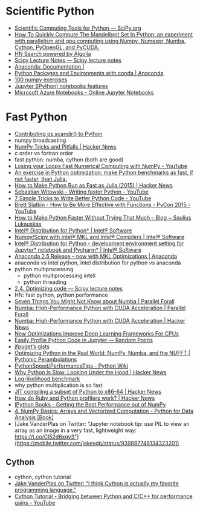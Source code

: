# Scientific Python
- [Scientific Computing Tools for Python — SciPy.org](https://www.scipy.org/about.html)
- [How To Quickly Compute The Mandelbrot Set In Python: an experiment with parallelism and gpu computing using Numpy, Numexpr, Numba, Cython, PyOpenGL, and PyCUDA.](https://gist.github.com/jfpuget/60e07a82dece69b011bb)
- [HN Search powered by Algolia](https://hn.algolia.com/?query=numpy&sort=byPopularity&prefix&page=0&dateRange=all&type=story)
- [Scipy Lecture Notes — Scipy lecture notes](http://www.scipy-lectures.org/)
- [Anaconda: Documentation |](https://docs.anaconda.com/)
- [Python Packages and Environments with conda | Anaconda](https://www.anaconda.com/blog/developer-blog/python-packages-and-environments-conda/)
- [100 numpy exercises](http://www.labri.fr/perso/nrougier/teaching/numpy.100/index.html)
- [Jupyter (IPython) notebooks features](https://arogozhnikov.github.io/2016/09/10/jupyter-features.html)
- [Microsoft Azure Notebooks - Online Jupyter Notebooks](https://notebooks.azure.com/rheartpython/libraries/PythonDS101)

# Fast Python
- [Contributing os.scandir() to Python](http://benhoyt.com/writings/scandir/)
- numpy broadcasting
- [NumPy Tricks and Pitfalls | Hacker News](https://news.ycombinator.com/item?id=15996077)
- c order vs fortran order
- fast python: numba, cython (both are good)
- [Losing your Loops Fast Numerical Computing with NumPy - YouTube](https://www.youtube.com/watch?v=EEUXKG97YRw)
- [An exercise in Python optimization: make Python benchmarks as fast, if not faster, than Julia.](https://gist.github.com/jfpuget/b53f1e15a37aba5944ad)
- [How to Make Python Run as Fast as Julia (2015) | Hacker News](https://news.ycombinator.com/item?id=15121520)
- [Sebastian Witowski - Writing faster Python - YouTube](https://www.youtube.com/watch?v=YjHsOrOOSuI)
- [7 Simple Tricks to Write Better Python Code - YouTube](https://www.youtube.com/watch?v=VBokjWj_cEA)
- [Brett Slatkin - How to Be More Effective with Functions - PyCon 2015 - YouTube](https://www.youtube.com/watch?v=WjJUPxKB164)
- [How to Make Python Faster Without Trying That Much – Blog ~ Saulius Lukauskas](http://lukauskas.co.uk/articles/2014/02/12/how-to-make-python-faster-without-trying-that-much/)
- [Intel® Distribution for Python* | Intel® Software](https://software.intel.com/en-us/distribution-for-python)
- [Numpy/Scipy with Intel® MKL and Intel® Compilers | Intel® Software](https://software.intel.com/en-us/articles/numpyscipy-with-intel-mkl)
- [Intel® Distribution for Python - development environment setting for Jupyter* notebook and Pycharm* | Intel® Software](https://software.intel.com/en-us/articles/intel-distribution-for-python-development-environment-setting-for-jupyter-notebook-and)
- [Anaconda 2.5 Release – now with MKL Optimizations | Anaconda](https://www.anaconda.com/blog/developer-blog/anaconda-25-release-now-mkl-optimizations/)
- anaconda vs intel python, intel distribution for python vs anaconda
- python multiprocessing
    - python multiprocessing intell
    - python threading
- [2.4. Optimizing code — Scipy lecture notes](http://www.scipy-lectures.org/advanced/optimizing/index.html)
- HN: fast python, python performance
- [Seven Things You Might Not Know about Numba | Parallel Forall](https://devblogs.nvidia.com/parallelforall/seven-things-numba/)
- [Numba: High-Performance Python with CUDA Acceleration | Parallel Forall](https://devblogs.nvidia.com/parallelforall/numba-python-cuda-acceleration/)
- [Numba: High-Performance Python with CUDA Acceleration | Hacker News](https://news.ycombinator.com/item?id=15301766)
- [New Optimizations Improve Deep Learning Frameworks For CPUs](https://www.nextplatform.com/2017/10/13/new-optimizations-improve-deep-learning-frameworks-cpus/)
- [Easily Profile Python Code in Jupyter — Random Points](http://mortada.net/easily-profile-python-code-in-jupyter.html)
- [jfpuget’s gists](https://gist.github.com/jfpuget)
- [Optimizing Python in the Real World: NumPy, Numba, and the NUFFT | Pythonic Perambulations](http://jakevdp.github.io/blog/2015/02/24/optimizing-python-with-numpy-and-numba/#Making-Code-Faster:-Line-Profiling)
- [PythonSpeed/PerformanceTips - Python Wiki](https://wiki.python.org/moin/PythonSpeed/PerformanceTips)
- [Why Python Is Slow: Looking Under the Hood | Hacker News](https://news.ycombinator.com/item?id=15548904)
- [Log-likelihood benchmark](https://arogozhnikov.github.io/2015/09/08/SpeedBenchmarks.html)
- why python multiplication is so fast
- [JIT compiling a subset of Python to x86-64 | Hacker News](https://news.ycombinator.com/item?id=15750700)
- [How do Ruby and Python profilers work? | Hacker News](https://news.ycombinator.com/item?id=15954042)
- [IPython Books - Getting the Best Performance out of NumPy](http://ipython-books.github.io/featured-01/)
- [4. NumPy Basics: Arrays and Vectorized Computation - Python for Data Analysis [Book]](https://www.safaribooksonline.com/library/view/python-for-data/9781449323592/ch04.html)
- [Jake VanderPlas on Twitter: "Jupyter notebook tip: use PIL to view an array as an image in a very fast, lightweight way: https://t.co/Cl52d6xqv3"](https://mobile.twitter.com/jakevdp/status/939887746134323201)

## Cython
- cython, cython tutorial
- [Jake VanderPlas on Twitter: "I think Cython is actually my favorite programming language."](https://twitter.com/jakevdp/status/940602097648656390)
- [Cython Tutorial - Bridging between Python and C/C++ for performance gains - YouTube](https://www.youtube.com/watch?v=mXuEoqK4bEc)
